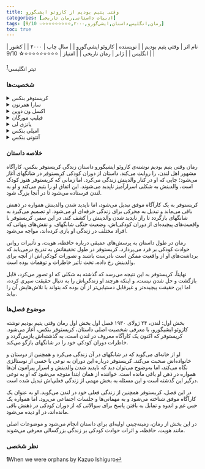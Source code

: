 ```yaml
---
title: وقتی یتیم بودیم از کازوئو ایشی‌گورو
categories: [ادبیات داستانی,رمان تاریخی]
tags: [رمان,انگلیس,داستان,ایشی‌گورو,۲۰۰۰,⭐⭐⭐⭐⭐⭐⭐⭐⭐☆ 9/10]
toc: true
---
```


| نام اثر | وقتی یتیم بودیم |
| نویسنده | کازوئو ایشی‌گورو  |
| سال چاپ | ۲۰۰۰  |
| کشور | انگلیس  |
| ژانر | رمان تاریخی  |
| امتیاز | ⭐⭐⭐⭐⭐⭐⭐⭐⭐☆ 9/10  |

تیتر انگلیسی<sup id="a1">[1](#f1)</sup>

### شخصیت‌ها
<details> <summary>کریستوفر بنکس</summary> کریستوفر بنکس، شخصیت اصلی و راوی داستان است. او در کودکی یتیم شده و در لندن زندگی می‌کند. کریستوفر به یک کارآگاه معروف تبدیل می‌شود و تلاش می‌کند راز ناپدید شدن والدینش را حل کند. </details> 
<details> <summary>سارا همرتون</summary> سارا یکی از دوستان کریستوفر است که از کودکی او را می‌شناسد. او زنی مستقل و قوی است که علاقه‌ای خاص به کریستوفر دارد. </details> 
<details> <summary>اکسل ون دوپن</summary> اکسل دوست کریستوفر در دوران مدرسه است که بعدها با او در لندن دوباره ملاقات می‌کند. او به نوعی شخصیتی نامطمئن و گاهی خیانت‌کار است. </details> 
<details> <summary>فیلیپ مورگان</summary> فیلیپ یکی از همکلاسی‌های کریستوفر در مدرسه شبانه‌روزی است که در بخش‌های ابتدایی کتاب حضور دارد و تأثیراتی بر شخصیت کریستوفر می‌گذارد. </details> 
<details> <summary>یانزی لی</summary> یانزی لی، مردی چینی است که کریستوفر در شانگهای با او آشنا می‌شود و او را در تحقیقاتش برای یافتن والدینش یاری می‌کند. </details> 
<details> <summary>امیلی بنکس</summary> امیلی مادر کریستوفر است. او در کودکی کریستوفر در شانگهای ناپدید می‌شود و فقدان او محرک اصلی تلاش‌های کریستوفر برای کشف حقیقت است. </details> 
<details> <summary>آنتونی بنکس</summary> آنتونی پدر کریستوفر است که به مانند مادرش ناپدید می‌شود. او در یک شرکت تجاری بزرگ در شانگهای کار می‌کرد. </details> 

### خلاصه داستان

رمان وقتی یتیم بودیم نوشته‌ی کازوئو ایشیگورو داستان زندگی کریستوفر بنکس، کارآگاه مشهور اهل لندن، را روایت می‌کند. داستان از دوران کودکی کریستوفر در شانگهای آغاز می‌شود؛ جایی که او در کنار والدینش زندگی می‌کرد. اما زمانی که کریستوفر هنوز کودک است، والدینش به شکلی اسرارآمیز ناپدید می‌شوند. این اتفاق او را یتیم می‌کند و او به لندن فرستاده می‌شود تا در آنجا بزرگ شود.

کریستوفر به یک کارآگاه موفق تبدیل می‌شود، اما ناپدید شدن والدینش همواره در ذهنش باقی می‌ماند و تبدیل به محرکی برای زندگی حرفه‌ای او می‌شود. او تصمیم می‌گیرد به شانگهای بازگردد تا راز ناپدید شدن والدینش را کشف کند. در این سفر، کریستوفر با واقعیت‌های پیچیده‌ای از دوران کودکی‌اش، وضعیت جنگی شانگهای، و نقش‌های پنهانی که افراد مختلف در زندگی او بازی کرده‌اند، مواجه می‌شود.

رمان در طول داستان به پرسش‌های عمیقی درباره حافظه، هویت، و تأثیرات روانی حوادث کودکی بر فرد می‌پردازد. کریستوفر در طول تحقیقاتش به تدریج درمی‌یابد که برداشت‌های او از واقعیت ممکن است نادرست باشند و تصورات کودکی‌اش از آنچه برای والدینش رخ داده، تحت تأثیر خاطرات و توهمات بوده است.

نهایتاً، کریستوفر به این نتیجه می‌رسد که گذشته به شکلی که او تصور می‌کرد، قابل بازگشت و حل شدن نیست، و اینکه هرچند او زندگی‌اش را به دنبال حقیقت سپری کرده، اما این حقیقت پیچیده‌تر و غیرقابل دستیابی‌تر از آن بوده که بتواند با تلاش‌هایش آن را بیابد.

### موضوع فصل‌ها
بخش اول: لندن، ۲۴ ژولای ۱۹۳۰
فصل اول بخش اول رمان وقتی یتیم بودیم نوشته کازوئو ایشیگورو، با معرفی شخصیت اصلی داستان، کریستوفر بنکس، آغاز می‌شود. کریستوفر که اکنون یک کارآگاه معروف در لندن است، به گذشته‌اش بازمی‌گردد و خاطرات دوران کودکی خود را در شانگهای بازگو می‌کند.

او از خانه‌ای می‌گوید که در شانگهای در آن زندگی می‌کرد و همچنین از دوستان و خانواده‌اش صحبت می‌کند. کریستوفر درباره این دوران به نوعی با حسی از نوستالژی نگاه می‌کند، اما به‌وضوح می‌توان دید که ناپدید شدن والدینش و اسرار پیرامون آن‌ها همواره در ذهن او باقی مانده است. خواننده از همان ابتدا متوجه می‌شود که او به نوعی درگیر این گذشته است و این مسئله به بخش مهمی از زندگی فعلی‌اش تبدیل شده است.

در این فصل، کریستوفر همچنین از زندگی فعلی خود در لندن می‌گوید. او به عنوان یک کارآگاه موفق شناخته می‌شود و به مهمانی‌ها و جلسات اجتماعی می‌رود. اما همواره یک حس غم و اندوه و تمایل به یافتن پاسخ برای سوالاتی که از دوران کودکی در ذهنش باقی مانده‌اند، در او دیده می‌شود.

در این بخش از رمان، زمینه‌چینی اولیه‌ای برای داستان انجام می‌شود و موضوعات اصلی مانند هویت، حافظه، و اثرات حوادث کودکی بر زندگی بزرگسالی معرفی می‌شوند.

### نظر شخصی

<b id="f1">1</b><span class="footnote">When we were orphans by Kazuo Ishiguro</span>[↩](#a1)